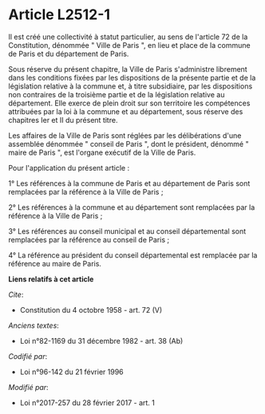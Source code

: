 # Article L2512-1

Il est créé une collectivité à statut particulier, au sens de l'article 72 de la Constitution, dénommée " Ville de Paris ",
en lieu et place de la commune de Paris et du département de Paris. 

Sous réserve du présent chapitre, la Ville de Paris s'administre librement dans les conditions fixées par les dispositions de
la présente partie et de la législation relative à la commune et, à titre subsidiaire, par les dispositions non contraires de
la troisième partie et de la législation relative au département. Elle exerce de plein droit sur son territoire les
compétences attribuées par la loi à la commune et au département, sous réserve des chapitres Ier et II du présent titre. 

Les affaires de la Ville de Paris sont réglées par les délibérations d'une assemblée dénommée " conseil de Paris ", dont le
président, dénommé " maire de Paris ", est l'organe exécutif de la Ville de Paris. 

Pour l'application du présent article : 

1° Les références à la commune de Paris et au département de Paris sont remplacées par la référence à la Ville de Paris ; 

2° Les références à la commune et au département sont remplacées par la référence à la Ville de Paris ; 

3° Les références au conseil municipal et au conseil départemental sont remplacées par la référence au conseil de Paris ; 

4° La référence au président du conseil départemental est remplacée par la référence au maire de Paris.

**Liens relatifs à cet article**

_Cite_:

  - Constitution du 4 octobre 1958 - art. 72 (V)

_Anciens textes_:

  - Loi n°82-1169 du 31 décembre 1982 - art. 38 (Ab)

_Codifié par_:

  - Loi n°96-142 du 21 février 1996

_Modifié par_:

  - Loi n°2017-257 du 28 février 2017 - art. 1
